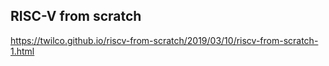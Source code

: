 ## RISC-V from scratch 
https://twilco.github.io/riscv-from-scratch/2019/03/10/riscv-from-scratch-1.html
